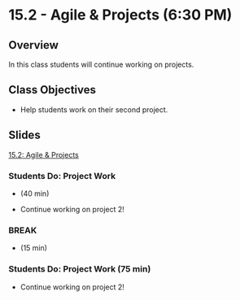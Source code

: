 # 15.2 - Agile & Projects (6:30 PM)

## Overview

In this class students will continue working on projects.

## Class Objectives

* Help students work on their second project.

## Slides

[15.2: Agile & Projects](https://docs.google.com/presentation/d/1T7rSHI5Jpg6aE0OR7HhiJy4VEKcO8lm2eSwTUj5Wml8/edit?usp=sharing)

### Students Do: Project Work

 - (40 min)

* Continue working on project 2!

### BREAK

 - (15 min)

### Students Do: Project Work (75 min)

* Continue working on project 2!



